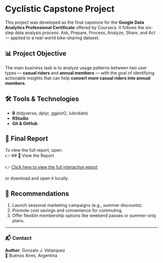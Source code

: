 # Cyclistic Capstone Project

This project was developed as the final capstone for the **Google Data Analytics Professional Certificate** offered by Coursera. It follows the six-step data analysis process: Ask, Prepare, Process, Analyze, Share, and Act — applied to a real-world bike-sharing dataset.

## 📊 Project Objective

The main business task is to analyze usage patterns between two user types — **casual riders** and **annual members** — with the goal of identifying actionable insights that can help **convert more casual riders into annual members**.

## 🛠️ Tools & Technologies

- **R** (tidyverse, dplyr, ggplot2, lubridate)
- **RStudio**
- **Git & GitHub**

## 📄 Final Report

To view the full report, open:  
👉 ## 🔗 View the Report

👉 [Click here to view the full interactive report](https://peladovelazquez.github.io/cyclistic-capstone-project/)
 
or download and open it locally.

## 📢 Recommendations

1. Launch seasonal marketing campaigns (e.g., summer discounts).
2. Promote cost savings and convenience for commuting.
3. Offer flexible membership options like weekend passes or summer-only plans.

---

### 📬 Contact

**Author**: Gonzalo J. Velazquez  
📍 Buenos Aires, Argentina
